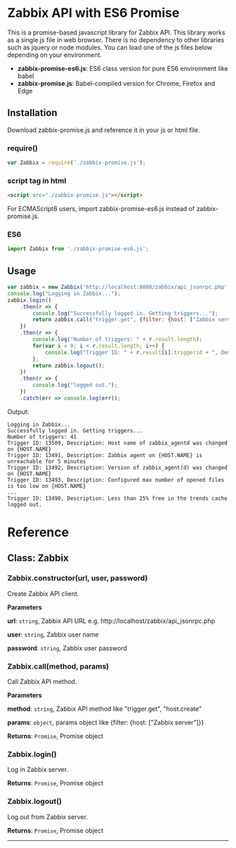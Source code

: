 # Zabbix API with ES6 Promise

This is a promise-based javascript library for Zabbix API. This library works as a single js file in web browser. There is no dependency to other libraries such as jquery or node modules. You can load one of the js files below depending on your environment.

- **zabbix-promise-es6.js**: ES6 class version for pure ES6 environment like babel
- **zabbix-promise.js**: Babel-compiled version for Chrome, Firefox and Edge

## Installation

Download zabbix-promise.js and reference it in your js or html file.

### require()
```javascript
var Zabbix = require('./zabbix-promise.js');
```
### script tag in html
```html
<script src="./zabbix-promise.js"></script>
```
For ECMAScript6 users, import zabbix-promise-es6.js instead of zabbix-promise.js.
### ES6
```javascript
import Zabbix from './zabbix-promise-es6.js';
```

## Usage

```javascript
var zabbix = new Zabbix('http://localhost:8088/zabbix/api_jsonrpc.php', 'Admin', 'zabbix');
console.log("Logging in Zabbix...");
zabbix.login()
    .then(r => {
        console.log("Successfully logged in. Getting triggers...");
        return zabbix.call("trigger.get", {filter: {host: ["Zabbix server"]}});
    })
    .then(r => {
        console.log("Number of triggers: " + r.result.length);
        for(var i = 0; i < r.result.length; i++) {
            console.log("Trigger ID: " + r.result[i].triggerid + ", Description: " + r.result[i].description);
        };
        return zabbix.logout();
    })
    .then(r => {
        console.log("logged out.");
    })
    .catch(err => console.log(err));
```
Output:
```
Logging in Zabbix...
Successfully logged in. Getting triggers...
Number of triggers: 41
Trigger ID: 13509, Description: Host name of zabbix_agentd was changed on {HOST.NAME}
Trigger ID: 13491, Description: Zabbix agent on {HOST.NAME} is unreachable for 5 minutes
Trigger ID: 13492, Description: Version of zabbix_agent(d) was changed on {HOST.NAME}
Trigger ID: 13493, Description: Configured max number of opened files is too low on {HOST.NAME}
...
Trigger ID: 13490, Description: Less than 25% free in the trends cache
logged out.
```

# Reference

## Class: Zabbix

### Zabbix.constructor(url, user, password)
Create Zabbix API client.

**Parameters**

**url**: `string`, Zabbix API URL e.g. http://localhost/zabbix/api_jsonrpc.php 

**user**: `string`, Zabbix user name

**password**: `string`, Zabbix user password

### Zabbix.call(method, params)

Call Zabbix API method.

**Parameters**

**method**: `string`, Zabbix API method like "trigger.get", "host.create"

**params**: `object`, params object like {filter: {host: ["Zabbix server"]}}

**Returns**: `Promise`, Promise object

### Zabbix.login()

Log in Zabbix server.

**Returns**: `Promise`, Promise object

### Zabbix.logout()

Log out from Zabbix server.

**Returns**: `Promise`, Promise object



* * *
